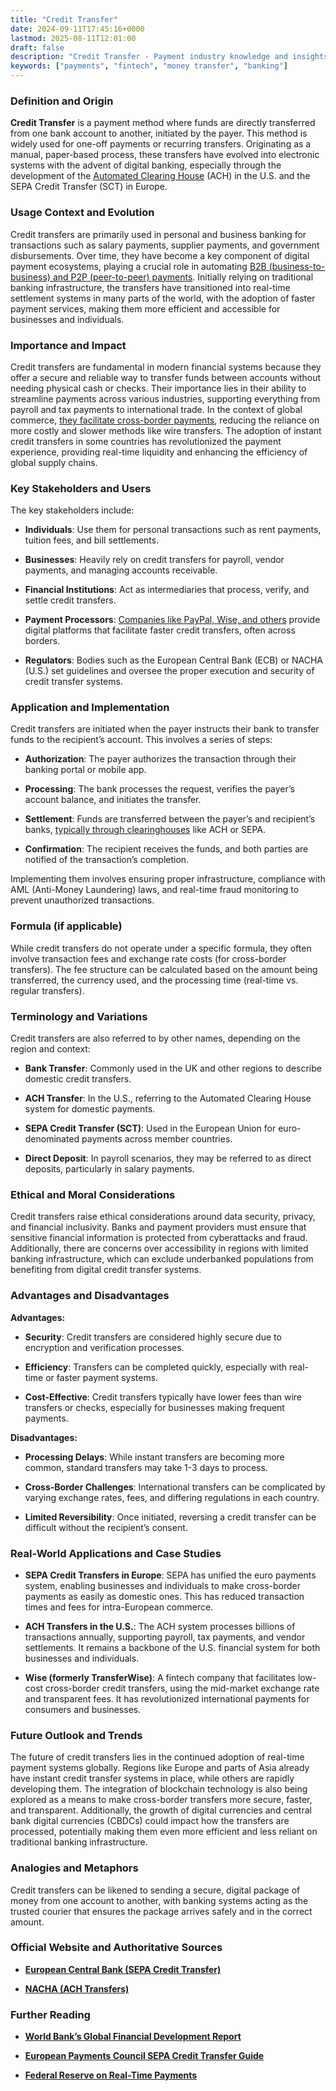 ```yaml
---
title: "Credit Transfer"
date: 2024-09-11T17:45:16+0000
lastmod: 2025-08-11T12:01:00
draft: false
description: "Credit Transfer - Payment industry knowledge and insights"
keywords: ["payments", "fintech", "money transfer", "banking"]
---
```


### Definition and Origin

**Credit Transfer** is a payment method where funds are directly transferred from one bank account to another, initiated by the payer. This method is widely used for one-off payments or recurring transfers. Originating as a manual, paper-based process, these transfers have evolved into electronic systems with the advent of digital banking, especially through the development of the [Automated Clearing House](https://faisalkhan.com/learn/payments-wiki/automated-clearing-house-ach/) (ACH) in the U.S. and the SEPA Credit Transfer (SCT) in Europe.

### Usage Context and Evolution

Credit transfers are primarily used in personal and business banking for transactions such as salary payments, supplier payments, and government disbursements. Over time, they have become a key component of digital payment ecosystems, playing a crucial role in automating [B2B (business-to-business) and P2P (peer-to-peer) payments](https://faisalkhanllc.xyz/resources/payments-wiki/m/money-transfer/). Initially relying on traditional banking infrastructure, the transfers have transitioned into real-time settlement systems in many parts of the world, with the adoption of faster payment services, making them more efficient and accessible for businesses and individuals.

### Importance and Impact

Credit transfers are fundamental in modern financial systems because they offer a secure and reliable way to transfer funds between accounts without needing physical cash or checks. Their importance lies in their ability to streamline payments across various industries, supporting everything from payroll and tax payments to international trade. In the context of global commerce, [they facilitate cross-border payments](https://faisalkhanllc.xyz/resources/payments-wiki/c/cross-border-money-transfer/), reducing the reliance on more costly and slower methods like wire transfers. The adoption of instant credit transfers in some countries has revolutionized the payment experience, providing real-time liquidity and enhancing the efficiency of global supply chains.

### Key Stakeholders and Users

The key stakeholders include:

- **Individuals**: Use them for personal transactions such as rent payments, tuition fees, and bill settlements.

- **Businesses**: Heavily rely on credit transfers for payroll, vendor payments, and managing accounts receivable.

- **Financial Institutions**: Act as intermediaries that process, verify, and settle credit transfers.

- **Payment Processors**: [Companies like PayPal, Wise, and others](https://faisalkhanllc.xyz/resources/payments-wiki/p/payment-processor/) provide digital platforms that facilitate faster credit transfers, often across borders.

- **Regulators**: Bodies such as the European Central Bank (ECB) or NACHA (U.S.) set guidelines and oversee the proper execution and security of credit transfer systems.

### Application and Implementation

Credit transfers are initiated when the payer instructs their bank to transfer funds to the recipient’s account. This involves a series of steps:

- **Authorization**: The payer authorizes the transaction through their banking portal or mobile app.

- **Processing**: The bank processes the request, verifies the payer’s account balance, and initiates the transfer.

- **Settlement**: Funds are transferred between the payer’s and recipient’s banks, [typically through clearinghouses](https://faisalkhanllc.xyz/resources/payments-wiki/a/authorization-settlement/) like ACH or SEPA.

- **Confirmation**: The recipient receives the funds, and both parties are notified of the transaction’s completion.

Implementing them involves ensuring proper infrastructure, compliance with AML (Anti-Money Laundering) laws, and real-time fraud monitoring to prevent unauthorized transactions.

### Formula (if applicable)

While credit transfers do not operate under a specific formula, they often involve transaction fees and exchange rate costs (for cross-border transfers). The fee structure can be calculated based on the amount being transferred, the currency used, and the processing time (real-time vs. regular transfers).

### Terminology and Variations

Credit transfers are also referred to by other names, depending on the region and context:

- **Bank Transfer**: Commonly used in the UK and other regions to describe domestic credit transfers.

- **ACH Transfer**: In the U.S., referring to the Automated Clearing House system for domestic payments.

- **SEPA Credit Transfer (SCT)**: Used in the European Union for euro-denominated payments across member countries.

- **Direct Deposit**: In payroll scenarios, they may be referred to as direct deposits, particularly in salary payments.

### Ethical and Moral Considerations

Credit transfers raise ethical considerations around data security, privacy, and financial inclusivity. Banks and payment providers must ensure that sensitive financial information is protected from cyberattacks and fraud. Additionally, there are concerns over accessibility in regions with limited banking infrastructure, which can exclude underbanked populations from benefiting from digital credit transfer systems.

### Advantages and Disadvantages

**Advantages:**

- **Security**: Credit transfers are considered highly secure due to encryption and verification processes.

- **Efficiency**: Transfers can be completed quickly, especially with real-time or faster payment systems.

- **Cost-Effective**: Credit transfers typically have lower fees than wire transfers or checks, especially for businesses making frequent payments.

**Disadvantages:**

- **Processing Delays**: While instant transfers are becoming more common, standard transfers may take 1-3 days to process.

- **Cross-Border Challenges**: International transfers can be complicated by varying exchange rates, fees, and differing regulations in each country.

- **Limited Reversibility**: Once initiated, reversing a credit transfer can be difficult without the recipient’s consent.

### Real-World Applications and Case Studies

- **SEPA Credit Transfers in Europe**: SEPA has unified the euro payments system, enabling businesses and individuals to make cross-border payments as easily as domestic ones. This has reduced transaction times and fees for intra-European commerce.

- **ACH Transfers in the U.S.**: The ACH system processes billions of transactions annually, supporting payroll, tax payments, and vendor settlements. It remains a backbone of the U.S. financial system for both businesses and individuals.

- **Wise (formerly TransferWise)**: A fintech company that facilitates low-cost cross-border credit transfers, using the mid-market exchange rate and transparent fees. It has revolutionized international payments for consumers and businesses.

### Future Outlook and Trends

The future of credit transfers lies in the continued adoption of real-time payment systems globally. Regions like Europe and parts of Asia already have instant credit transfer systems in place, while others are rapidly developing them. The integration of blockchain technology is also being explored as a means to make cross-border transfers more secure, faster, and transparent. Additionally, the growth of digital currencies and central bank digital currencies (CBDCs) could impact how the transfers are processed, potentially making them even more efficient and less reliant on traditional banking infrastructure.

### Analogies and Metaphors

Credit transfers can be likened to sending a secure, digital package of money from one account to another, with banking systems acting as the trusted courier that ensures the package arrives safely and in the correct amount.

### Official Website and Authoritative Sources

- **[European Central Bank (SEPA Credit Transfer)](https://www.ecb.europa.eu)**

- **[NACHA (ACH Transfers)](https://www.nacha.org)**

### Further Reading

- **[World Bank’s Global Financial Development Report](https://www.worldbank.org)**

- **[European Payments Council SEPA Credit Transfer Guide](https://www.europeanpaymentscouncil.eu)**

- **[Federal Reserve on Real-Time Payments](https://www.federalreserve.gov)**